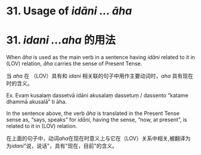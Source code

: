 # **31. Usage of** *idāni ... āha* 
# 31. *idani ...aha* **的用法** 
 When *āha* is used as the main verb in a sentence having *idāni* related to it in (LOV) relation, *āha* carries the sense of Present Tense. 
 
 当 *aha* 在 （LOV）具有和 *idani* 相关联的句子中用作主要动词时，*aha* 具有现在时的含义。
 
 Ex. Evaṃ kusalaṃ dassetvā idāni akusalaṃ dassetuṃ / dassento “katame 
dhammā akusalā” ti āha. 

 In the sentence above, the verb *āha* is translated in the Present Tense sense as, “says, speaks” for *idāni*, having the sense, “now, at present”, is related to it in (LOV) relation.

 在上面的句子中，动词*aha*在现在时意义上与它在（LOV）关系中相关,被翻译为为*idani*"说，说话"，具有"现在，目前"的含义。